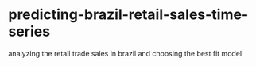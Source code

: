 # predicting-brazil-retail-sales-time-series
analyzing the retail trade sales in brazil and choosing the best fit model
